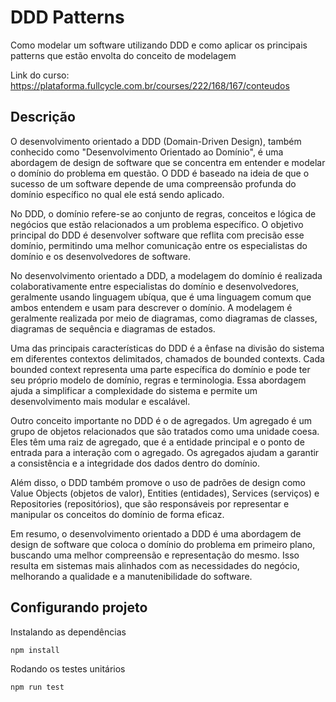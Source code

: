 # DDD Patterns

Como modelar um software utilizando DDD e como aplicar os principais patterns que estão envolta do conceito de modelagem

Link do curso: https://plataforma.fullcycle.com.br/courses/222/168/167/conteudos

## Descrição
 
O desenvolvimento orientado a DDD (Domain-Driven Design), também conhecido como "Desenvolvimento Orientado ao Domínio", é uma abordagem de design de software que se concentra em entender e modelar o domínio do problema em questão. O DDD é baseado na ideia de que o sucesso de um software depende de uma compreensão profunda do domínio específico no qual ele está sendo aplicado.

No DDD, o domínio refere-se ao conjunto de regras, conceitos e lógica de negócios que estão relacionados a um problema específico. O objetivo principal do DDD é desenvolver software que reflita com precisão esse domínio, permitindo uma melhor comunicação entre os especialistas do domínio e os desenvolvedores de software.

No desenvolvimento orientado a DDD, a modelagem do domínio é realizada colaborativamente entre especialistas do domínio e desenvolvedores, geralmente usando linguagem ubíqua, que é uma linguagem comum que ambos entendem e usam para descrever o domínio. A modelagem é geralmente realizada por meio de diagramas, como diagramas de classes, diagramas de sequência e diagramas de estados.

Uma das principais características do DDD é a ênfase na divisão do sistema em diferentes contextos delimitados, chamados de bounded contexts. Cada bounded context representa uma parte específica do domínio e pode ter seu próprio modelo de domínio, regras e terminologia. Essa abordagem ajuda a simplificar a complexidade do sistema e permite um desenvolvimento mais modular e escalável.

Outro conceito importante no DDD é o de agregados. Um agregado é um grupo de objetos relacionados que são tratados como uma unidade coesa. Eles têm uma raiz de agregado, que é a entidade principal e o ponto de entrada para a interação com o agregado. Os agregados ajudam a garantir a consistência e a integridade dos dados dentro do domínio.

Além disso, o DDD também promove o uso de padrões de design como Value Objects (objetos de valor), Entities (entidades), Services (serviços) e Repositories (repositórios), que são responsáveis por representar e manipular os conceitos do domínio de forma eficaz.

Em resumo, o desenvolvimento orientado a DDD é uma abordagem de design de software que coloca o domínio do problema em primeiro plano, buscando uma melhor compreensão e representação do mesmo. Isso resulta em sistemas mais alinhados com as necessidades do negócio, melhorando a qualidade e a manutenibilidade do software.

## Configurando projeto
Instalando as dependências
```sh
npm install
```

Rodando os testes unitários
```sh
npm run test
```

